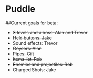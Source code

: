 Puddle
======

##Current goals for beta:

* ~~3 levels and a boss: Alan and Trevor~~
* ~~Held buttons: Jake~~
* Sound effects: Trevor
* ~~Geysers: Alan~~
* ~~Pipes: Gift~~
* ~~Items list: Rob~~
* ~~Enemies and projectiles: Rob~~
* ~~Charged Shots: Jake~~

